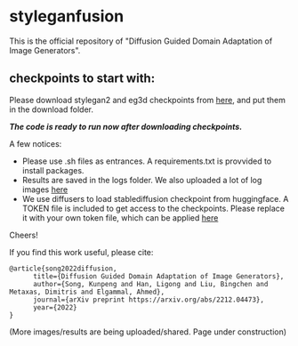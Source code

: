 # styleganfusion

This is the official repository of "Diffusion Guided Domain Adaptation of Image Generators".

## checkpoints to start with:
Please download stylegan2 and eg3d checkpoints from [here](https://drive.google.com/drive/folders/1kY9wEK7hQaO_MGMkeHVmBKfXcfUoYrH4?usp=sharing), and put them in the download folder. 

**_The code is ready to run now after downloading checkpoints._**

A few notices:
+ Please use .sh files as entrances. A requirements.txt is provvided to install packages.
+ Results are saved in the logs folder. We also uploaded a lot of log images [here](https://drive.google.com/drive/folders/1l4e7zAu5FwB4wrnUy-EDJC5-sSEZjs_C?usp=share_link) 
+ We use diffusers to load stablediffusion checkpoint from huggingface. A TOKEN file is included to get access to the checkpoints. Please replace it with your own token file, which can be applied [here](https://huggingface.co/CompVis/stable-diffusion-v1-4)

Cheers!

If you find this work useful, please cite:
```
@article{song2022diffusion,
      title={Diffusion Guided Domain Adaptation of Image Generators},
      author={Song, Kunpeng and Han, Ligong and Liu, Bingchen and Metaxas, Dimitris and Elgammal, Ahmed},
      journal={arXiv preprint https://arxiv.org/abs/2212.04473},
      year={2022}
}
```

(More images/results are being uploaded/shared. Page under construction)
